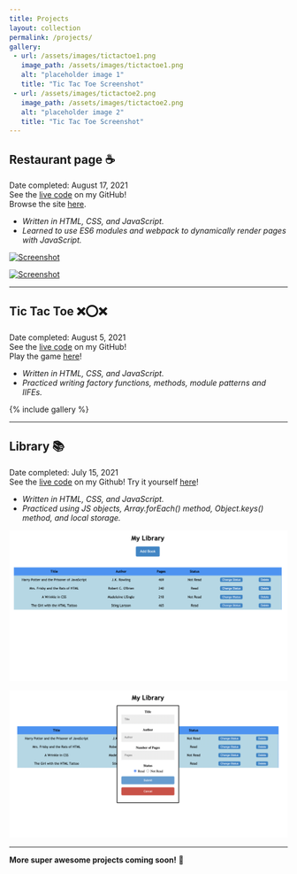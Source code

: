```yaml
---
title: Projects
layout: collection
permalink: /projects/
gallery:
 - url: /assets/images/tictactoe1.png
   image_path: /assets/images/tictactoe1.png
   alt: "placeholder image 1"
   title: "Tic Tac Toe Screenshot"
 - url: /assets/images/tictactoe2.png
   image_path: /assets/images/tictactoe2.png
   alt: "placeholder image 2"
   title: "Tic Tac Toe Screenshot"
---
```


## Restaurant page ☕️  

Date completed: August 17, 2021  
See the [live code](https://github.com/rusty-reebs/restaurant-page) on my GitHub!  
Browse the site [here](https://rusty-reebs.github.io/restaurant-page/).
- *Written in HTML, CSS, and JavaScript.*
- *Learned to use ES6 modules and webpack to dynamically render pages with JavaScript.*
  
[![Screenshot](../assets/images/ninas2.png)](https://rusty-reebs.github.io/restaurant-page/)

[![Screenshot](../assets/images/ninas1.png)](https://rusty-reebs.github.io/restaurant-page/)

----

## Tic Tac Toe ❌⭕️❌

Date completed: August 5, 2021  
See the [live code](https://github.com/rusty-reebs/tic-tac-toe) on my GitHub!  
Play the game [here](https://rusty-reebs.github.io/tic-tac-toe)!
- *Written in HTML, CSS, and JavaScript.*
- *Practiced writing factory functions, methods, module patterns and IIFEs.*

{% include gallery  %}

----

## Library 📚

Date completed: July 15, 2021  
See the [live code](https://github.com/rusty-reebs/library) on my Github!
Try it yourself [here](https://rusty-reebs.github.io/library/)!

- *Written in HTML, CSS, and JavaScript.*  
- *Practiced using JS objects, Array.forEach() method, Object.keys() method, and local storage.*


[![Screenshot](/assets/images/library-thumbnail.png)](https://rusty-reebs.github.io/library/)

[![Screenshot](/assets/images/librarypopup-thumbnail.png)](https://rusty-reebs.github.io/library/)

---

**More super awesome projects coming soon!** 🚀